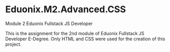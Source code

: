 # Eduonix.M2.Advanced.CSS
Module 2 Eduonix Fullstack JS Developer

This is the assignment for the 2nd module of Eduonix Fullstack JS Developer E-Degree.
Only HTML and CSS were used for the creation of this project.
